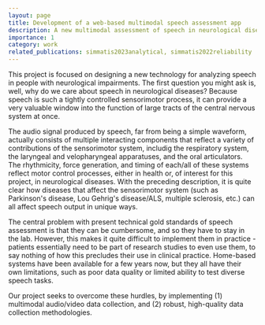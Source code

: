 ```yaml
---
layout: page
title: Development of a web-based multimodal speech assessment app
description: A new multimodal assessment of speech in neurological diseases
importance: 1
category: work
related_publications: simmatis2023analytical, simmatis2022reliability
---
```


This project is focused on designing a new technology for analyzing speech in people with neurological impairments. The first question you might ask is, well, why do we care about speech in neurological diseases? Because speech is such a tightly controlled sensorimotor process, it can provide a very valuable window into the function of large tracts of the central nervous system at once. 

The audio signal produced by speech, far from being a simple waveform, actually consists of multiple interacting components that reflect a variety of contributions of the sensorimotor system, includig the respiratory system, the laryngeal and velopharyngeal apparatuses, and the oral articulators. The rhythmicity, force generation, and timing of each/all of these systems reflect motor control processes, either in health or, of interest for this project, in neurological diseases. With the preceding description, it is quite clear how diseases that affect the sensorimotor system (such as Parkinson's disease, Lou Gehrig's disease/ALS, multiple sclerosis, etc.) can all affect speech output in unique ways.

The central problem with present technical gold standards of speech assessment is that they can be cumbersome, and so they have to stay in the lab. However, this makes it quite difficult to implement them in practice - patients essentially need to be part of research studies to even use them, to say nothing of how this precludes their use in clinical practice. Home-based systems have been available for a few years now, but they all have their own limitations, such as poor data quality or limited ability to test diverse speech tasks.

Our project seeks to overcome these hurdles, by implementing (1) multimodal audio/video data collection, and (2) robust, high-quality data collection methodologies. 
